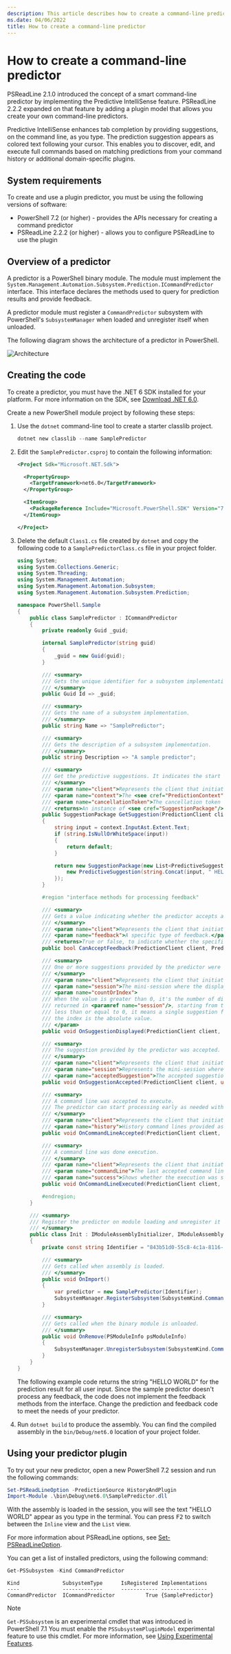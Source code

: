 ```yaml
---
description: This article describes how to create a command-line predictor to help with command completion in PowerShell.
ms.date: 04/06/2022
title: How to create a command-line predictor
---
```

# How to create a command-line predictor

PSReadLine 2.1.0 introduced the concept of a smart command-line predictor by implementing the
Predictive IntelliSense feature. PSReadLine 2.2.2 expanded on that feature by adding a plugin model
that allows you create your own command-line predictors.

Predictive IntelliSense enhances tab completion by providing suggestions, on the command line, as
you type. The prediction suggestion appears as colored text following your cursor. This enables you
to discover, edit, and execute full commands based on matching predictions from your command
history or additional domain-specific plugins.

## System requirements

To create and use a plugin predictor, you must be using the following versions of software:

- PowerShell 7.2 (or higher) - provides the APIs necessary for creating a command predictor
- PSReadLine 2.2.2 (or higher) - allows you to configure PSReadLine to use the plugin

## Overview of a predictor

A predictor is a PowerShell binary module. The module must implement the
`System.Management.Automation.Subsystem.Prediction.ICommandPredictor` interface. This interface
declares the methods used to query for prediction results and provide feedback.

A predictor module must register a `CommandPredictor` subsystem with PowerShell's `SubsystemManager`
when loaded and unregister itself when unloaded.

The following diagram shows the architecture of a predictor in PowerShell.

![Architecture](media/create-cmdline-predictor/predictor-architecture.png)

## Creating the code

To create a predictor, you must have the .NET 6 SDK installed for your platform. For more
information on the SDK, see [Download .NET 6.0](https://dotnet.microsoft.com/download/dotnet/6.0).

Create a new PowerShell module project by following these steps:

1. Use the `dotnet` command-line tool to create a starter classlib project.

   ```powershell
   dotnet new classlib --name SamplePredictor
   ```

1. Edit the `SamplePredictor.csproj` to contain the following information:

   ```xml
   <Project Sdk="Microsoft.NET.Sdk">

     <PropertyGroup>
       <TargetFramework>net6.0</TargetFramework>
     </PropertyGroup>

     <ItemGroup>
       <PackageReference Include="Microsoft.PowerShell.SDK" Version="7.2.0" />
     </ItemGroup>

   </Project>
   ```

1. Delete the default `Class1.cs` file created by `dotnet` and copy the following code to a
   `SamplePredictorClass.cs` file in your project folder.

   ```csharp
   using System;
   using System.Collections.Generic;
   using System.Threading;
   using System.Management.Automation;
   using System.Management.Automation.Subsystem;
   using System.Management.Automation.Subsystem.Prediction;

   namespace PowerShell.Sample
   {
       public class SamplePredictor : ICommandPredictor
       {
           private readonly Guid _guid;

           internal SamplePredictor(string guid)
           {
               _guid = new Guid(guid);
           }

           /// <summary>
           /// Gets the unique identifier for a subsystem implementation.
           /// </summary>
           public Guid Id => _guid;

           /// <summary>
           /// Gets the name of a subsystem implementation.
           /// </summary>
           public string Name => "SamplePredictor";

           /// <summary>
           /// Gets the description of a subsystem implementation.
           /// </summary>
           public string Description => "A sample predictor";

           /// <summary>
           /// Get the predictive suggestions. It indicates the start of a suggestion rendering session.
           /// </summary>
           /// <param name="client">Represents the client that initiates the call.</param>
           /// <param name="context">The <see cref="PredictionContext"/> object to be used for prediction.</param>
           /// <param name="cancellationToken">The cancellation token to cancel the prediction.</param>
           /// <returns>An instance of <see cref="SuggestionPackage"/>.</returns>
           public SuggestionPackage GetSuggestion(PredictionClient client, PredictionContext context, CancellationToken cancellationToken)
           {
               string input = context.InputAst.Extent.Text;
               if (string.IsNullOrWhiteSpace(input))
               {
                   return default;
               }

               return new SuggestionPackage(new List<PredictiveSuggestion>{
                   new PredictiveSuggestion(string.Concat(input, " HELLO WORLD"))
               });
           }

           #region "interface methods for processing feedback"

           /// <summary>
           /// Gets a value indicating whether the predictor accepts a specific kind of feedback.
           /// </summary>
           /// <param name="client">Represents the client that initiates the call.</param>
           /// <param name="feedback">A specific type of feedback.</param>
           /// <returns>True or false, to indicate whether the specific feedback is accepted.</returns>
           public bool CanAcceptFeedback(PredictionClient client, PredictorFeedbackKind feedback) => false;

           /// <summary>
           /// One or more suggestions provided by the predictor were displayed to the user.
           /// </summary>
           /// <param name="client">Represents the client that initiates the call.</param>
           /// <param name="session">The mini-session where the displayed suggestions came from.</param>
           /// <param name="countOrIndex">
           /// When the value is greater than 0, it's the number of displayed suggestions from the list
           /// returned in <paramref name="session"/>, starting from the index 0. When the value is
           /// less than or equal to 0, it means a single suggestion from the list got displayed, and
           /// the index is the absolute value.
           /// </param>
           public void OnSuggestionDisplayed(PredictionClient client, uint session, int countOrIndex) { }

           /// <summary>
           /// The suggestion provided by the predictor was accepted.
           /// </summary>
           /// <param name="client">Represents the client that initiates the call.</param>
           /// <param name="session">Represents the mini-session where the accepted suggestion came from.</param>
           /// <param name="acceptedSuggestion">The accepted suggestion text.</param>
           public void OnSuggestionAccepted(PredictionClient client, uint session, string acceptedSuggestion) { }

           /// <summary>
           /// A command line was accepted to execute.
           /// The predictor can start processing early as needed with the latest history.
           /// </summary>
           /// <param name="client">Represents the client that initiates the call.</param>
           /// <param name="history">History command lines provided as references for prediction.</param>
           public void OnCommandLineAccepted(PredictionClient client, IReadOnlyList<string> history) { }

           /// <summary>
           /// A command line was done execution.
           /// </summary>
           /// <param name="client">Represents the client that initiates the call.</param>
           /// <param name="commandLine">The last accepted command line.</param>
           /// <param name="success">Shows whether the execution was successful.</param>
           public void OnCommandLineExecuted(PredictionClient client, string commandLine, bool success) { }

           #endregion;
       }

       /// <summary>
       /// Register the predictor on module loading and unregister it on module un-loading.
       /// </summary>
       public class Init : IModuleAssemblyInitializer, IModuleAssemblyCleanup
       {
           private const string Identifier = "843b51d0-55c8-4c1a-8116-f0728d419306";

           /// <summary>
           /// Gets called when assembly is loaded.
           /// </summary>
           public void OnImport()
           {
               var predictor = new SamplePredictor(Identifier);
               SubsystemManager.RegisterSubsystem(SubsystemKind.CommandPredictor, predictor);
           }

           /// <summary>
           /// Gets called when the binary module is unloaded.
           /// </summary>
           public void OnRemove(PSModuleInfo psModuleInfo)
           {
               SubsystemManager.UnregisterSubsystem(SubsystemKind.CommandPredictor, new Guid(Identifier));
           }
       }
   }
   ```

   The following example code returns the string "HELLO WORLD" for the prediction result for all
   user input. Since the sample predictor doesn't process any feedback, the code does not implement
   the feedback methods from the interface. Change the prediction and feedback code to meet the
   needs of your predictor.

1. Run `dotnet build` to produce the assembly. You can find the compiled assembly in the
   `bin/Debug/net6.0` location of your project folder.

## Using your predictor plugin

To try out your new predictor, open a new PowerShell 7.2 session and run the following commands:

```powershell
Set-PSReadLineOption -PredictionSource HistoryAndPlugin
Import-Module .\bin\Debug\net6.0\SamplePredictor.dll
```

With the assembly is loaded in the session, you will see the text "HELLO WORLD" appear as you type
in the terminal. You can press <kbd>F2</kbd> to switch between the `Inline` view and the `List`
view.

For more information about PSReadLine options, see
[Set-PSReadLineOption](/powershell/module/psreadline/set-psreadlineoption?view=powershell-7.3&preserve-view=true).

You can get a list of installed predictors, using the following command:

```powershell
Get-PSSubsystem -Kind CommandPredictor
```

```Output
Kind              SubsystemType      IsRegistered Implementations
----              -------------      ------------ ---------------
CommandPredictor  ICommandPredictor          True {SamplePredictor}
```

> [!NOTE]
> `Get-PSSubsystem` is an experimental cmdlet that was introduced in PowerShell 7.1 You must enable
> the `PSSubsystemPluginModel` experimental feature to use this cmdlet. For more information, see
> [Using Experimental Features](../learn/experimental-features.md#pssubsystempluginmodel).
